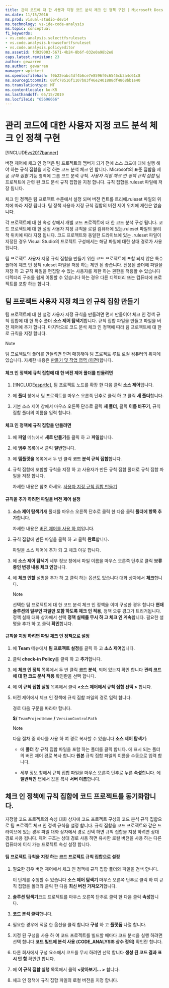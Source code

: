 ```yaml
---
title: 관리 코드에 대 한 사용자 지정 코드 분석 체크 인 정책 구현 | Microsoft Docs
ms.date: 11/15/2016
ms.prod: visual-studio-dev14
ms.technology: vs-ide-code-analysis
ms.topic: conceptual
f1_keywords:
- vs.code.analysis.selecttfsrulesets
- vs.code.analysis.browsefortfsruleset
- vs.code.analysis.policyeditor
ms.assetid: fd029003-5671-4b24-8b6f-032e0a98b2e8
caps.latest.revision: 23
author: gewarren
ms.author: gewarren
manager: wpickett
ms.openlocfilehash: f0b22eabc4df4b6ce7e8596f0c6546cb3a4c61c8
ms.sourcegitcommit: 08fc78516f1107b83f46e2401888df4868bb1e40
ms.translationtype: MT
ms.contentlocale: ko-KR
ms.lasthandoff: 05/15/2019
ms.locfileid: "65696666"
---
```

# <a name="implementing-custom-code-analysis-check-in-policies-for-managed-code"></a>관리 코드에 대한 사용자 지정 코드 분석 체크 인 정책 구현
[!INCLUDE[vs2017banner](../includes/vs2017banner.md)]

버전 제어에 체크 인 정책은 팀 프로젝트의 멤버가 되기 전에 소스 코드에 대해 실행 해야 하는 규칙 집합을 지정 하는 코드 분석 체크 인 합니다. Microsoft의 표준 집합을 제공 *규칙 집합* 기능 영역에 그룹 코드 분석 규칙. *사용자 지정 체크 인 정책 규칙 집합* 팀 프로젝트에 관련 된 코드 분석 규칙 집합을 지정 합니다. 규칙 집합을.ruleset 파일에 저장 됩니다.  
  
 체크 인 정책은 팀 프로젝트 수준에서 설정 되며 버전 컨트롤 트리에.ruleset 파일의 위치에 따라 지정 됩니다. 팀 정책 사용자 지정 규칙 집합의 버전 제어 위치에 제한은 없습니다.  
  
 각 프로젝트에 대 한 속성 창에서 개별 코드 프로젝트에 대 한 코드 분석 구성 됩니다. 코드 프로젝트에 대 한 설정 사용자 지정 규칙을 로컬 컴퓨터에 있는.ruleset 파일의 물리적 위치에 따라 지정 됩니다. 코드 프로젝트와 동일한 드라이브에 있는 .ruleset 파일이 지정된 경우 Visual Studio의 프로젝트 구성에서는 해당 파일에 대한 상대 경로가 사용됩니다.  
  
 팀 프로젝트 사용자 지정 규칙 집합을 만들기 위한 코드 프로젝트에 포함 되지 않은 특수 폴더에 체크 인 정책.ruleset 파일을 저장 하는 제안 된 좋습니다. 전용된 폴더에 파일을 저장 하 고 규칙 파일을 편집할 수 있는 사용자를 제한 하는 권한을 적용할 수 있습니다 디렉터리 구조를 쉽게 이동할 수 있습니다 하는 경우 다른 디렉터리 또는 컴퓨터에 프로젝트를 포함 하는 합니다.  
  
## <a name="creating-the-team-project-custom-check-in-rule-set"></a>팀 프로젝트 사용자 지정 체크 인 규칙 집합 만들기  
 팀 프로젝트에 대 한 설정 사용자 지정 규칙을 만들려면 먼저 만들어야 체크 인 정책 규칙 집합에 대 한 특수 폴더 **소스 제어 탐색기**합니다. 규칙 집합 파일을 만들고 파일을 버전 제어에 추가 합니다. 마지막으로 코드 분석 체크 인 정책에 따라 팀 프로젝트에 대 한로 규칙을 지정 합니다.  
  
> [!NOTE]
> 팀 프로젝트의 폴더를 만들려면 먼저 매핑해야 팀 프로젝트 루트 로컬 컴퓨터의 위치에 있습니다. 자세한 내용은 [만들기 및 작업 영역 (이전)](https://msdn.microsoft.com/db4d5692-179a-44fe-ad31-0c1c900c9cb2)합니다.  
  
#### <a name="to-create-the-version-control-folder-for-the-check-in-policy-rule-set"></a>체크 인 정책에 규칙 집합에 대 한 버전 제어 폴더를 만들려면  
  
1. [!INCLUDE[esprtfc](../includes/esprtfc-md.md)], 팀 프로젝트 노드를 확장 한 다음 클릭 **소스 제어**입니다.  
  
2. 에 **폴더** 창에서 팀 프로젝트를 마우스 오른쪽 단추로 클릭 하 고 클릭 **새 폴더**합니다.  
  
3. 기본 소스 제어 창에서 마우스 오른쪽 단추로 클릭 **새 폴더**, 클릭 **이름 바꾸기**, 규칙 집합 폴더의 이름을 입력 합니다.  
  
#### <a name="to-create-the-check-in-policy-rule-set"></a>체크 인 정책에 규칙 집합을 만들려면  
  
1. 에 **파일** 메뉴에서 **새로 만들기**를 클릭 하 고 **파일**합니다.  
  
2. 에 **범주** 목록에서 클릭 **일반**합니다.  
  
3. 에 **템플릿을** 목록에서 두 번 클릭 **코드 분석 규칙 집합**합니다.  
  
4. 규칙 집합에 포함할 규칙을 지정 하 고 사용자가 만든 규칙 집합 폴더로 규칙 집합 파일을 저장 합니다.  
  
     자세한 내용은 참조 하세요. [사용자 지정 규칙 집합 만들기](../code-quality/creating-custom-code-analysis-rule-sets.md)  
  
#### <a name="to-add-the-rule-set-file-to-version-control"></a>규칙을 추가 하려면 파일을 버전 제어 설정  
  
1. **소스 제어 탐색기**새 폴더를 마우스 오른쪽 단추로 클릭 한 다음 클릭 **폴더에 항목 추가**합니다.  
  
     자세한 내용은 [버전 제어를 사용 하 여](https://msdn.microsoft.com/library/33267cee-fe5f-4aa3-b2cd-6d22ceace314)입니다.  
  
2. 규칙 집합에 만든 파일을 클릭 하 고 클릭 **완료**합니다.  
  
     파일을 소스 제어에 추가 되 고 체크 아웃 합니다.  
  
3. 에 **소스 제어 탐색기** 세부 정보 창에서 파일 이름을 마우스 오른쪽 단추로 클릭 **보류 중인 변경 내용 체크 인**합니다.  
  
4. 에 **체크 인할** 설명을 추가 하 고 클릭 하는 옵션도 있습니다 대화 상자에서 **체크**합니다.  
  
    > [!NOTE]
    > 선택한 팀 프로젝트에 대 한 코드 분석 체크 인 정책을 이미 구성한 경우 합니다 **현재 솔루션의 일부인 파일만 포함 하도록 체크 인 적용**, 정책 오류 경고가 트리거됩니다. 정책 실패 대화 상자에서 선택 **정책 실패를 무시 하 고 체크 인 계속**합니다. 필요한 설명을 추가 하 고 클릭 **확인**합니다.  
  
#### <a name="to-specify-the-rule-set-file-as-the-check-in-policy"></a>규칙을 지정 하려면 파일 체크 인 정책으로 설정  
  
1. 에 **Team** 메뉴에서 **팀 프로젝트 설정**를 클릭 하 고 **소스 제어**입니다.  
  
2. 클릭 **check-in Policy**를 클릭 하 고 **추가**합니다.  
  
3. 에 **체크 인 정책** 목록에서 두 번 클릭 **코드 분석**, 되어 있는지 확인 합니다 **관리 코드에 대 한 코드 분석 적용** 확인란을 선택 합니다.  
  
4. 에 **이 규칙 집합 실행** 목록에서 클릭  **\<소스 제어에서 규칙 집합 선택 >** 합니다.  
  
5. 버전 제어에서 체크 인 정책에 규칙 집합 파일의 경로 입력 합니다.  
  
     경로 다음 구문을 따라야 합니다.  
  
     **$/** `TeamProjectName` **/** `VersionControlPath`  
  
    > [!NOTE]
    > 다음 절차 중 하나를 사용 하 여 경로 복사할 수 있습니다 **소스 제어 탐색기**:  
  
    - 에 **폴더** 창 규칙 집합 파일을 포함 하는 폴더를 클릭 합니다. 에 표시 되는 폴더의 버전 제어 경로 복사 합니다 **원본** 규칙 집합 파일의 이름을 수동으로 입력 합니다.  
  
    - 세부 정보 창에서 규칙 집합 파일을 마우스 오른쪽 단추로 누른 **속성**합니다. 에 **일반적인** 탭에서 값을 복사 **서버 이름**합니다.  
  
## <a name="synchronizing-code-projects-to-the-check-in-policy-rule-set"></a>체크 인 정책에 규칙 집합에 코드 프로젝트를 동기화합니다.  
 지정할 코드 프로젝트의 속성 대화 상자에 코드 프로젝트 구성의 코드 분석 규칙 집합으로 팀 프로젝트 체크 인 정책 규칙을 설정 합니다. 규칙 집합을 코드 프로젝트와 같은 드라이브에 있는 경우 파일 대화 상자에서 경로 선택 하면 규칙 집합을 지정 하려면 상대 경로 사용 됩니다. 제어 구조는 상대 경로 사용 하면 유사한 로컬 버전을 사용 하는 다른 컴퓨터에 이식 가능 프로젝트 속성 설정 합니다.  
  
#### <a name="to-specify-a-team-project-rule-set-as-the-rule-set-of-a-code-project"></a>팀 프로젝트 규칙을 지정 하는 코드 프로젝트 규칙 집합으로 설정  
  
1. 필요한 경우 버전 제어에서 체크 인 정책에 규칙 집합 폴더와 파일을 검색 합니다.  
  
     이 단계를 수행할 수 있습니다 **소스 제어 탐색기** 마우스 오른쪽 단추로 클릭 하 여 규칙 집합을 폴더와 클릭 한 다음 **최신 버전 가져오기**합니다.  
  
2. **솔루션 탐색기**코드 프로젝트를 마우스 오른쪽 단추로 클릭 한 다음 클릭 **속성**합니다.  
  
3. **코드 분석 클릭**합니다.  
  
4. 필요한 경우에 적절 한 옵션을 클릭 합니다 **구성** 하 고 **플랫폼** 나열 합니다.  
  
5. 지정 된 구성을 사용 하 여 코드 프로젝트를 빌드할 때마다 코드 분석을 실행 하려면 선택 합니다 **코드 빌드에 분석 사용 (CODE_ANALYSIS 상수 정의)** 확인란 합니다.  
  
6. 다른 회사에서 구성 요소에서 코드를 무시 하려면 선택 합니다 **생성 된 코드 결과 표시 안 함** 확인란 합니다.  
  
7. 에 **이 규칙 집합 실행** 목록에서 클릭  **\<찾아보기... >** 합니다.  
  
8. 체크 인 정책에 규칙 집합 파일의 로컬 버전을 지정 합니다.
